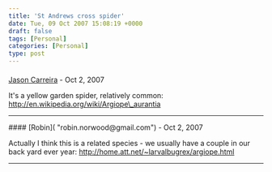 ```yaml
---
title: 'St Andrews cross spider'
date: Tue, 09 Oct 2007 15:08:19 +0000
draft: false
tags: [Personal]
categories: [Personal]
type: post
---
```



#### 
[Jason Carreira]( "jcarreira@gmail.com") - <time datetime="2007-10-09 13:59:48">Oct 2, 2007</time>

It's a yellow garden spider, relatively common: http://en.wikipedia.org/wiki/Argiope\_aurantia
<hr />
#### 
[Robin]( "robin.norwood@gmail.com") - <time datetime="2007-10-09 20:45:15">Oct 2, 2007</time>

Actually I think this is a related species - we usually have a couple in our back yard ever year: http://home.att.net/~larvalbugrex/argiope.html
<hr />
